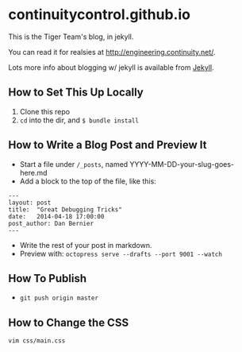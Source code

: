 continuitycontrol.github.io
===========================

This is the Tiger Team's blog, in jekyll.

You can read it for realsies at http://engineering.continuity.net/.

Lots more info about blogging w/ jekyll is available from [Jekyll](http://jekyllrb.com/docs/posts/).

## How to Set This Up Locally

1. Clone this repo
2. `cd` into the dir, and `$ bundle install`

## How to Write a Blog Post and Preview It

* Start a file under `/_posts`, named YYYY-MM-DD-your-slug-goes-here.md
* Add a block to the top of the file, like this:

```
---
layout: post
title:  "Great Debugging Tricks"
date:   2014-04-18 17:00:00
post_author: Dan Bernier
---
```

* Write the rest of your post in markdown.
* Preview with: `octopress serve --drafts --port 9001 --watch`

## How To Publish

* `git push origin master`

## How to Change the CSS

`vim css/main.css`
